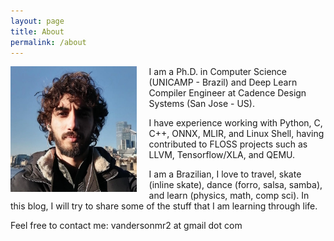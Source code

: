 ```yaml
---
layout: page
title: About
permalink: /about
---
```


<img src="assets/image/eu.webp" alt="myself" style="float: left;margin-right: 20px;width:40%;"/>

I am a Ph.D. in Computer Science (UNICAMP - Brazil) and Deep Learn Compiler Engineer at Cadence Design Systems (San Jose - US).

I have experience working with Python, C, C++, ONNX, MLIR, and Linux Shell, having contributed to FLOSS projects such as LLVM, Tensorflow/XLA, and QEMU.

I am a Brazilian, I love to travel, skate (inline skate), dance (forro, salsa, samba), and learn (physics, math, comp sci). In this blog, I will try to share some of the stuff that I am learning through life.

Feel free to contact me: vandersonmr2 at gmail dot com
